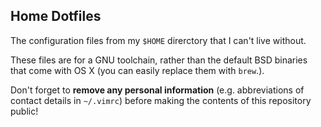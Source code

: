 ## Home Dotfiles
The configuration files from my `$HOME` direrctory that I can't live without.

These files are for a GNU toolchain, rather than the default BSD binaries that come with OS X (you can easily replace them with `brew`.).

Don't forget to **remove any personal information** (e.g. abbreviations of contact details in `~/.vimrc`) before making the contents of this repository public!
